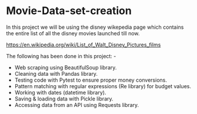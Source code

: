 # Movie-Data-set-creation

In this project we will be using the disney wikepedia page which contains the entire list of all the disney movies launched till now.

https://en.wikipedia.org/wiki/List_of_Walt_Disney_Pictures_films

The following has been done in this project: -
- Web scraping using BeautifulSoup library.
- Cleaning data with Pandas library.
- Testing code with Pytest to ensure proper money conversions.
- Pattern matching with regular expressions (Re library) for budget values.
- Working with dates (datetime library).
- Saving & loading data with Pickle library.
- Accessing data from an API using Requests library.
